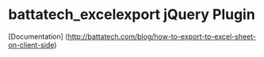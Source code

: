 # battatech_excelexport jQuery Plugin
[Documentation] (http://battatech.com/blog/how-to-export-to-excel-sheet-on-client-side)
